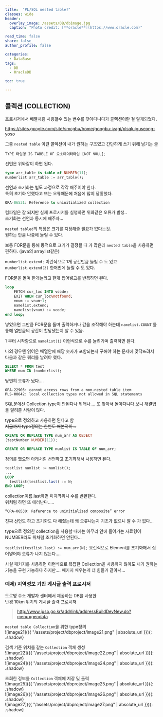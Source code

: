 ```yaml
---
title:  "PL/SQL nested table!"
classes: wide
header:
  overlay_image: /assets/DB/dbimage.jpg
  caption: "Photo credit: [**oracle**](https://www.oracle.com)"

read_time: false
share: false
author_profile: false

categories:
  - DataBase
tags:
  - DB
  - OracleDB

toc: true

---
```



## 콜렉션 (COLLECTION)

프로시저에서 배열처럼 사용할수 있는 변수를 찾아다니다가 콜렉션이란 걸 알게되었다.  

https://sites.google.com/site/smcgbu/home/gongbu-iyagi/plsqluiguseong-yoso

그중 `nested table` 이란 콜렉션이 내가 원하는 구조였고
간단하게 쓰기 위해 남기는 글

```
TYPE 타입명 IS TABBLE OF 요소데이터타입 [NOT NULL];
```

선언은 위와같이 하면 된다.


```sql
type arr_table is table of NUMBER(11);
numberlist arr_table := arr_table();
```
선언과 초기화는 별도 과정으로 각각 해주어야 한다.  
특히 초기화 안했다고 뜨는 오류때문에 처음에 많이 당황했다.  

```sql
ORA-06531: Reference to uninitialized collection
```
컴파일은 잘 되지만 실제 프로시저를 실행하면 위와같은 오류가 발생..  
초기화는 선언과 동시에 해주자...


`nested tabled`의 특징은 크기를 지정해줄 필요가 없다는것.  
원하는 만큼 나중에 늘릴 수 있다.

보통 FOR문을 통해 동적으로 크기가 결정될 때 가 많은데 `nested table`을 사용하면 편하다. (java의 arraylist같은)

`numberlist.extend;` 이런식으로 1개 공간만큼 늘릴 수 도 있고  
`numberlist.extend(3)` 한꺼번에 늘릴 수 도 있다.

FOR문을 돌며 한개늘리고 한개 집어넣고를 반복하면 된다.  

```sql
loop
    FETCH cur_loc INTO vcode;
    EXIT WHEN cur_loc%notfound;
    vnum := vnum+1;
    namelist.extend;
    namelist(vnum) := vcode;
end loop;
```

넣었으면 그만큼 FOR문을 돌며 출력하거나 값을 조작해야 하는데 `namelist.COUNT` 를 통해 얼만큼의 공간이 할당됐는지 알 수 있음.  

1 부터 시작함으로 `namelist(1)` 이런식으로 수를 늘려가며 출력하면 된다.  


나의 경우엔 읽어온 배열안에 해당 숫자가 포함되는지 구해야 하는 문제에 맞닥뜨려서 다음과 같은 쿼리를 날려야 했다.
```sql
SELECT * FROM test
WHERE num IN (numberlist);
```
당연히 오류가 났다....  
```
ORA-22905: cannot access rows from a non-nested table item
PLS-00642: local collection types not allowed in SQL statements
```
SQL문에선 Collection type이 안된다나 뭐래나....  또 찾아서 돌아다니다 보니 해결법을 알려준 사람이 많다.

type으로 정의하고 사용하면 된다고 함  
~~지금까지 type정의는 한번도 해본적이...~~  

```sql
CREATE OR REPLACE TYPE num_arr AS OBJECT
(testNumber NUMBER(11));

CREATE OR REPLACE TYPE numlist IS TABLE OF num_arr;
```

정의를 했으면 아래처럼 선언하고 초기화해서 사용하면 된다.

```sql
testlist numlist := numlist();
...
LOOP
  testlist(testlist.last) := N;
END LOOP;
```

collection이름.last하면 마지막위치 수를 반환한다.  
위처럼 하면 또 에러난다.....  
```
“ORA-06530: Reference to uninitialized composite” error
```

진짜 선언도 하고 초기화도 다 해줬는데 왜 오류나는지 기초가 없으니 알 수 가 없다...

type으로 정의한 collection을 사용할 때에는 아무리 안에 들어가는 자료형이 NUMBER라도 위처럼 초기화하면 안된다...

`testlist(testlist.last) := num_arr(N);` 요런식으로 Element를 초기화해서 집어넣어야 오류가 나지 않는다....

사실 패키지를 사용하면 이런식으로 복잡한 Collection을 사용하지 않아도 내가 원하는 기능을 구현 가능하다 하지만.... 패키지 배우는게 더 힘들거 같아서...

### 예제) 지역정보 기반 게시글 출력 프로시저


도로명 주소 개발자 센터에서 제공하는 DB를 사용한  
반경 10km 위치의 게시글 출력 프로시저  

> <a href="http://www.juso.go.kr/addrlink/addressBuildDevNew.do?menu=geodata">http://www.juso.go.kr/addrlink/addressBuildDevNew.do?menu=geodata</a>

`nested table Collection`을 위한 type정의    
![image21]({{ "/assets/project/dbproject/image21.png" | absolute_url }}){: .shadow}  

검색 기준 위치를 같는 `Collection` 객체 생성  
![image22]({{ "/assets/project/dbproject/image22.png" | absolute_url }}){: .shadow}  
![image24]({{ "/assets/project/dbproject/image24.png" | absolute_url }}){: .shadow}  

조회한 정보를 `Collection` 객체에 저장 및 출력  
![image25]({{ "/assets/project/dbproject/image25.png" | absolute_url }}){: .shadow}  
![image26]({{ "/assets/project/dbproject/image26.png" | absolute_url }}){: .shadow}  
![image27]({{ "/assets/project/dbproject/image27.png" | absolute_url }}){: .shadow}  



